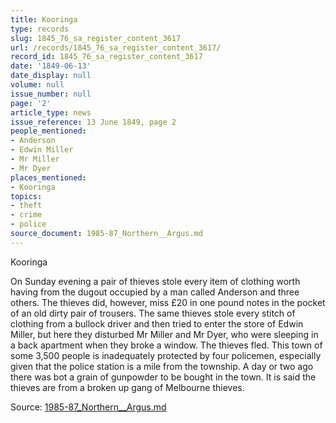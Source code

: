 ```yaml
---
title: Kooringa
type: records
slug: 1845_76_sa_register_content_3617
url: /records/1845_76_sa_register_content_3617/
record_id: 1845_76_sa_register_content_3617
date: '1849-06-13'
date_display: null
volume: null
issue_number: null
page: '2'
article_type: news
issue_reference: 13 June 1849, page 2
people_mentioned:
- Anderson
- Edwin Miller
- Mr Miller
- Mr Dyer
places_mentioned:
- Kooringa
topics:
- theft
- crime
- police
source_document: 1985-87_Northern__Argus.md
---
```


Kooringa

On Sunday evening a pair of thieves stole every item of clothing worth having from the dugout occupied by a man called Anderson and three others.  The thieves did, however, miss £20 in one pound notes in the pocket of an old dirty pair of trousers.  The same thieves stole every stitch of clothing from a bullock driver and then tried to enter the store of Edwin Miller, but here they disturbed Mr Miller and Mr Dyer, who were sleeping in a back apartment when they broke a window.  The thieves fled.  This town of some 3,500 people is inadequately protected by four policemen, especially given that the police station is a mile from the township.  A day or two ago there was bot a grain of gunpowder to be bought in the town.  It is said the thieves are from a broken up gang of Melbourne thieves.

Source: [1985-87_Northern__Argus.md](/downloads/markdown/1985-87_Northern__Argus.md)
